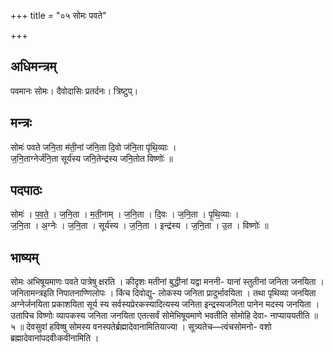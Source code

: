 +++
title = "०५ सोमः पवते"

+++
## अधिमन्त्रम्
पवमानः सोमः। दैवोदासिः प्रतर्दनः। त्रिष्टुप्।

## मन्त्रः
सोमः॑ पवते जनि॒ता म॑ती॒नां ज॑नि॒ता दि॒वो ज॑नि॒ता पृ॑थि॒व्याः ।  
ज॒नि॒ताग्नेर्ज॑नि॒ता सूर्य॑स्य जनि॒तेन्द्र॑स्य जनि॒तोत विष्णोः॑ ॥

## पदपाठः
सोमः॑ । प॒व॒ते॒ । ज॒नि॒ता । म॒ती॒नाम् । ज॒नि॒ता । दि॒वः । ज॒नि॒ता । पृ॒थि॒व्याः ।  
ज॒नि॒ता । अ॒ग्नेः । ज॒नि॒ता । सूर्य॑स्य । ज॒नि॒ता । इन्द्र॑स्य । ज॒नि॒ता । उ॒त । विष्णोः॑ ॥

## भाष्यम्
सोमः अभिषूयमाणः पवते पात्रेषु क्षरति । कीदृशः मतीनां बुद्धीनां यद्वा मननी- यानां स्तुतीनां जनिता जनयिता । जनितामन्त्रइति निपातनाण्णिलोपः । किंच दिवोद्यु- लोकस्य जनिता प्रादुर्भावयिता । तथा पृथिव्या जनयिता अग्नेर्जनयिता प्रकाशयिता सूर्य स्य सर्वस्यप्रेरकस्यादित्यस्य जनिता इन्द्रस्यजनिता पानेन मदस्य जनयिता । उतापिच विष्णोः व्यापकस्य जनिता जनयिता एतत्सर्वं सोमेभिषूयमाणे भवतीति सोमोहि देवा- नाप्याययतीति ॥ ५ ॥ देवसुवां हविष्षु सोमस्य वनस्पतेर्ब्रह्मादेवानामितियाज्या । सूत्र्यतेच—त्वंचसोमनो- वशो ब्रह्मादेवानांपदवीःकवीनामिति ।
